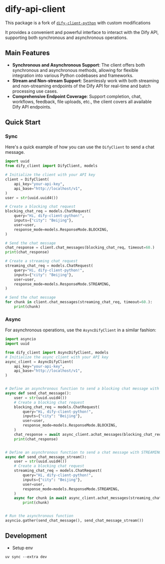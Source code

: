 # dify-api-client

This package is a fork of [`dify-client-python`](https://github.com/haoyuhu/dify-client-python) with custom modifications

It provides a convenient and powerful interface to interact with the Dify API, supporting both synchronous and asynchronous operations.

## Main Features

* **Synchronous and Asynchronous Support**: The client offers both synchronous and asynchronous methods, allowing for
  flexible integration into various Python codebases and frameworks.
* **Stream and Non-stream Support**: Seamlessly work with both streaming and non-streaming endpoints of the Dify API for
  real-time and batch processing use cases.
* **Comprehensive Endpoint Coverage**: Support completion, chat, workflows, feedback, file uploads, etc., the client
  covers all available Dify API endpoints.


## Quick Start
### Sync 
Here's a quick example of how you can use the `DifyClient` to send a chat message.

```python
import uuid
from dify_client import DifyClient, models

# Initialize the client with your API key
client = DifyClient(
    api_key="your-api-key",
    api_base="http://localhost/v1",
)
user = str(uuid.uuid4())

# Create a blocking chat request
blocking_chat_req = models.ChatRequest(
    query="Hi, dify-client-python!",
    inputs={"city": "Beijing"},
    user=user,
    response_mode=models.ResponseMode.BLOCKING,
)

# Send the chat message
chat_response = client.chat_messages(blocking_chat_req, timeout=60.)
print(chat_response)

# Create a streaming chat request
streaming_chat_req = models.ChatRequest(
    query="Hi, dify-client-python!",
    inputs={"city": "Beijing"},
    user=user,
    response_mode=models.ResponseMode.STREAMING,
)

# Send the chat message
for chunk in client.chat_messages(streaming_chat_req, timeout=60.):
    print(chunk)
```

### Async
For asynchronous operations, use the `AsyncDifyClient` in a similar fashion:

```python
import asyncio
import uuid

from dify_client import AsyncDifyClient, models
# Initialize the async client with your API key
async_client = AsyncDifyClient(
    api_key="your-api-key",
    api_base="http://localhost/v1",
)


# Define an asynchronous function to send a blocking chat message with BLOCKING ResponseMode
async def send_chat_message():
    user = str(uuid.uuid4())
    # Create a blocking chat request
    blocking_chat_req = models.ChatRequest(
        query="Hi, dify-client-python!",
        inputs={"city": "Beijing"},
        user=user,
        response_mode=models.ResponseMode.BLOCKING,
    )
    chat_response = await async_client.achat_messages(blocking_chat_req, timeout=60.)
    print(chat_response)


# Define an asynchronous function to send a chat message with STREAMING ResponseMode
async def send_chat_message_stream():
    user = str(uuid.uuid4())
    # Create a blocking chat request
    streaming_chat_req = models.ChatRequest(
        query="Hi, dify-client-python!",
        inputs={"city": "Beijing"},
        user=user,
        response_mode=models.ResponseMode.STREAMING,
    )
    async for chunk in await async_client.achat_messages(streaming_chat_req, timeout=60.):
        print(chunk)


# Run the asynchronous function
asyncio.gather(send_chat_message(), send_chat_message_stream())
```

## Development
- Setup env
```
uv sync --extra dev
```